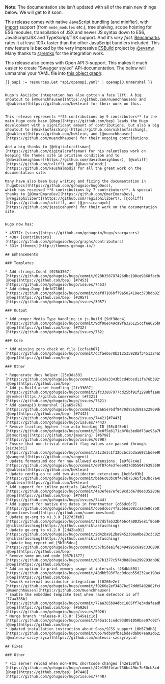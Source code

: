 **Note:** The documentation site isn't updated with all of the main new things below. We will get to it soon.

This release comes with native JavaScript bundling (and minifier), with [import](https://developer.mozilla.org/en-US/docs/Web/JavaScript/Reference/Statements/import) support (from `node_modules` etc.), tree shaking, scope hoisting for ES6 modules, transpilation of JSX and newer JS syntax down to ES6, JavaScript/JSX and TypeScript/TSX support. And it's _very fast_. [Benchmarks](https://github.com/evanw/esbuild#benchmarks) rates it at least 100x faster than the other JavaScript bundlers included. This new feature is backed by the very impressive [ESBuild](https://github.com/evanw/esbuild) project by [@evanw](https://github.com/evanw). Many thanks to [@remko](https://github.com/remko) for the integration work.

This release also comes with Open API 3-support. This makes it much easier to create "Swagger styled" API-documentation. The below will unmarshal your YAML file into [this object graph](https://godoc.org/github.com/getkin/kin-openapi/openapi3#Swagger):

````go-html-template
{{ $api := resources.Get "api/openapi.yaml" | openapi3.Unmarshal }}
```

Hugo's Asciidoc integration has also gotten a face lift. A big shoutout to [@muenchhausen](https://github.com/muenchhausen) and [@bwklein](https://github.com/bwklein) for their work on this.


This release represents **23 contributions by 9 contributors** to the main Hugo code base.[@bep](https://github.com/bep) leads the Hugo development with a significant amount of contributions, but also a big shoutout to [@niklasfasching](https://github.com/niklasfasching), [@bwklein](https://github.com/bwklein, and [@muenchhausen](https://github.com/muenchhausen) for their ongoing contributions.

And a big thanks to [@digitalcraftsman](https://github.com/digitalcraftsman) for his relentless work on keeping the themes site in pristine condition and to [@davidsneighbour](https://github.com/davidsneighbour), [@coliff](https://github.com/coliff) and [@kaushalmodi](https://github.com/kaushalmodi) for all the great work on the documentation site.

Many have also been busy writing and fixing the documentation in [hugoDocs](https://github.com/gohugoio/hugoDocs), 
which has received **8 contributions by 7 contributors**. A special thanks to [@OmarEmaraDev](https://github.com/OmarEmaraDev), [@regisphilibert](https://github.com/regisphilibert), [@coliff](https://github.com/coliff), and [@jessicahuynh](https://github.com/jessicahuynh) for their work on the documentation site.


Hugo now has:

* 45377+ [stars](https://github.com/gohugoio/hugo/stargazers)
* 438+ [contributors](https://github.com/gohugoio/hugo/graphs/contributors)
* 331+ [themes](http://themes.gohugo.io/)

## Enhancements

### Templates

* Add strings.Count [028b3567](https://github.com/gohugoio/hugo/commit/028b356787426dbc190ce9868fbc9a6400c2996e) [@bep](https://github.com/bep) [#7453](https://github.com/gohugoio/hugo/issues/7453)
* Add debug.Dump [defd7106](https://github.com/gohugoio/hugo/commit/defd7106bf79a502418ec373bdb82742b16f777f) [@bep](https://github.com/bep) [#3957](https://github.com/gohugoio/hugo/issues/3957)

### Output

* Add proper Media Type handling in js.Build [9df98ec4](https://github.com/gohugoio/hugo/commit/9df98ec49ca9fa326125ccfee626b6e46c6ab14b) [@bep](https://github.com/bep) [#732](https://github.com/gohugoio/hugo/issues/732)

### Core

* Add missing zero check on file [ccfaeb67](https://github.com/gohugoio/hugo/commit/ccfaeb678b312535928af3451324a54f2c7cb199) [@bep](https://github.com/bep) 

### Other

* Regenerate docs helper [25e3da33](https://github.com/gohugoio/hugo/commit/25e3da3343b5cd4bbcd11fa76b382fb089971840) [@bep](https://github.com/bep) 
* Add js.Build asset bundling [2fc33807](https://github.com/gohugoio/hugo/commit/2fc33807077cd25bf91f2298bf1a8ace126881a7) [@remko](https://github.com/remko) [#7321](https://github.com/gohugoio/hugo/issues/7321)
* Add openapi3.Unmarshal [12a65e76](https://github.com/gohugoio/hugo/commit/12a65e76df9470d9563b91a22969ddb41b7c19aa) [@bep](https://github.com/bep) [#7442](https://github.com/gohugoio/hugo/issues/7442)[#7443](https://github.com/gohugoio/hugo/issues/7443)
* Remove trailing hyphen from auto heading ID [58c0f5e6](https://github.com/gohugoio/hugo/commit/58c0f5e6171cbf8e3ed8d73ac95a7b85168c5b2f) [@jmooring](https://github.com/jmooring) [#6798](https://github.com/gohugoio/hugo/issues/6798)
* Ensure that non-trivial default flag values are passed through. [a1c3e3c1](https://github.com/gohugoio/hugo/commit/a1c3e3c1f32bcbc3b3aa6921bdee98a9f795a2da) [@vangent](https://github.com/vangent) 
* Update formats.md doc for new allowed extensions. [e9f87c4e](https://github.com/gohugoio/hugo/commit/e9f87c4e3feee937d05504763935805fec26213c) [@bwklein](https://github.com/bwklein) 
* Update config.go to add two Asciidoctor extensions [beb6c03b](https://github.com/gohugoio/hugo/commit/beb6c03bc8f476b753e5f3e3bc7a4a2e3f8ad355) [@bwklein](https://github.com/bwklein) 
* Add support for inline partials [4a3efea7](https://github.com/gohugoio/hugo/commit/4a3efea7efe59cd3de7d0eb352836ab395a2b6b3) [@bep](https://github.com/bep) [#7444](https://github.com/gohugoio/hugo/issues/7444)
* Add support for native Org dates in frontmatter [c66dc6c7](https://github.com/gohugoio/hugo/commit/c66dc6c74fa3bbe308ccaade8c76071b49908129) [@sometimesfood](https://github.com/sometimesfood) 
* Update go-org to v1.3.0 [127d5feb](https://github.com/gohugoio/hugo/commit/127d5feb32b466c4a0035e81f86684920dd88cfe) [@niklasfasching](https://github.com/niklasfasching) 
* Update go-org to v1.2.0 [2d42ba91](https://github.com/gohugoio/hugo/commit/2d42ba912ba945230aa0be23c3c8256cba40ce99) [@niklasfasching](https://github.com/niklasfasching) 
* Update bug_report.md [5b7b5dea](https://github.com/gohugoio/hugo/commit/5b7b5dea1fe3494995c6a9c3368087abf47cdc12) [@bep](https://github.com/bep) 
* Remove some unused code [057b1377](https://github.com/gohugoio/hugo/commit/057b1377c5f4d0d80ee299293db06384a475ad19) [@bep](https://github.com/bep) 
* Add an option to print memory usage at intervals [48dbb593](https://github.com/gohugoio/hugo/commit/48dbb593f7cc0dceb55d232ac198e82f3df1c964) [@bep](https://github.com/bep) 
* Rework external asciidoctor integration [f0266e2e](https://github.com/gohugoio/hugo/commit/f0266e2ef3487bc57dd05402002fc816e3b40195) [@muenchhausen](https://github.com/muenchhausen) 
* Enable the embedded template test when race detector is off [77aa385b](https://github.com/gohugoio/hugo/commit/77aa385b84dbc1805ff7e34dafeadb181905c689) [@bep](https://github.com/bep) [#5926](https://github.com/gohugoio/hugo/issues/5926)
* Merge branch 'release-0.73.0' [545a1c1c](https://github.com/gohugoio/hugo/commit/545a1c1cedc93d091050bae07c02fc2435ad2d20) [@bep](https://github.com/bep) 
* Updated installation instruction about Sass/SCSS support [0b579db8](https://github.com/gohugoio/hugo/commit/0b579db80fba1bde7dab07ea92d622dd6214dcfb) [@mateusz-szczyrzyca](https://github.com/mateusz-szczyrzyca) 

## Fixes

### Other

* Fix server reload when non-HTML shortcode changes [42e150fb](https://github.com/gohugoio/hugo/commit/42e150fbfac736bd49bc7e50cb8cdf9f81386f59) [@bep](https://github.com/bep) [#7448](https://github.com/gohugoio/hugo/issues/7448)





